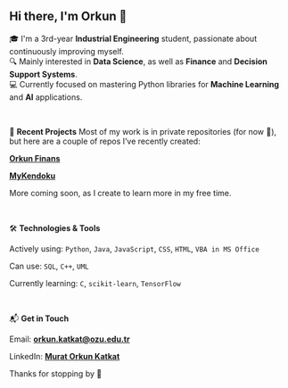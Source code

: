 ## Hi there, I'm Orkun 👋

🎓 I'm a 3rd-year **Industrial Engineering** student, passionate about continuously improving myself.  
🔍 Mainly interested in **Data Science**, as well as **Finance** and **Decision Support Systems**.  
💻 Currently focused on mastering Python libraries for **Machine Learning** and **AI** applications.

<br>

🚀 **Recent Projects**
Most of my work is in private repositories (for now 👀), but here are a couple of repos I’ve recently created:

[**Orkun Finans**](https://orkunfinans.netlify.app/)

[**MyKendoku**](https://mykendoku.netlify.app/)

More coming soon, as I create to learn more in my free time.

<br>

🛠️ **Technologies & Tools**

Actively using: `Python`, `Java`, `JavaScript`, `CSS`, `HTML`, `VBA in MS Office`

Can use: `SQL`, `C++`, `UML`

Currently learning: `C`, `scikit-learn`, `TensorFlow`

<br>

📬 **Get in Touch**

Email: **orkun.katkat@ozu.edu.tr**

LinkedIn: [**Murat Orkun Katkat**](https://www.linkedin.com/in/murat-orkun-katkat-bbbb36263)

Thanks for stopping by 🙌
